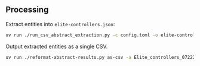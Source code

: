 ## Processing

Extract entities into `elite-controllers.json`:

```bash
uv run ./run_csv_abstract_extraction.py -c config.toml -o elite-controllers.json Elite_controllers_072225.csv 2&> stdout.txt
```

Output extracted entities as a single CSV.

```bash
uv run ./reformat-abstract-results.py as-csv -a Elite_controllers_072225.csv -r elite-controllers.json -o elite-controllers.csv
```